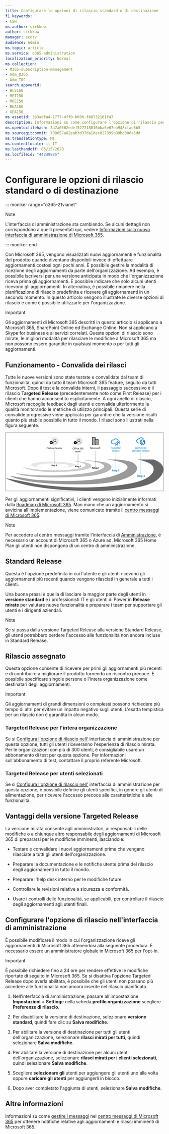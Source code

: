 ```yaml
---
title: Configurare le opzioni di rilascio standard o di destinazione
f1.keywords:
- CSH
ms.author: sirkkuw
author: sirkkuw
manager: scotv
audience: Admin
ms.topic: article
ms.service: o365-administration
localization_priority: Normal
ms.collection:
- M365-subscription-management
- Adm_O365
- Adm_TOC
search.appverid:
- BCS160
- MET150
- MOE150
- BEA160
- GEA150
ms.assetid: 3b3adfa4-1777-4ff0-b606-fb8732101f47
description: Informazioni su come configurare l'opzione di rilascio per gli aggiornamenti di nuovi prodotti e funzionalità nell'interfaccia di amministrazione di Microsoft 365.
ms.openlocfilehash: 3a7a0562edef527718816bba6e67ea948cfad6b5
ms.sourcegitcommit: 708857a82eab3d37da1dec027399b09bd306a5dd
ms.translationtype: MT
ms.contentlocale: it-IT
ms.lasthandoff: 05/15/2020
ms.locfileid: "44249885"
---
```

# <a name="set-up-the-standard-or-targeted-release-options"></a>Configurare le opzioni di rilascio standard o di destinazione

::: moniker range="o365-21vianet"

> [!NOTE]
> L'interfaccia di amministrazione sta cambiando. Se alcuni dettagli non corrispondono a quelli presentati qui, vedere [Informazioni sulla nuova interfaccia di amministrazione di Microsoft 365](https://docs.microsoft.com/microsoft-365/admin/microsoft-365-admin-center-preview?view=o365-21vianet).

::: moniker-end

Con Microsoft 365, vengono visualizzati nuovi aggiornamenti e funzionalità del prodotto quando diventano disponibili invece di effettuare aggiornamenti costosi ogni pochi anni. È possibile gestire la modalità di ricezione degli aggiornamenti da parte dell'organizzazione. Ad esempio, è possibile iscriversi per una versione anticipata in modo che l'organizzazione riceva prima gli aggiornamenti. È possibile indicare che solo alcuni utenti ricevono gli aggiornamenti. In alternativa, è possibile rimanere nella pianificazione di rilascio predefinita e ricevere gli aggiornamenti in un secondo momento. In questo articolo vengono illustrate le diverse opzioni di rilascio e come è possibile utilizzarle per l'organizzazione.
  
> [!IMPORTANT]
> Gli aggiornamenti di Microsoft 365 descritti in questo articolo si applicano a Microsoft 365, SharePoint Online ed Exchange Online. Non si applicano a Skype for business e ai servizi correlati. Queste opzioni di rilascio sono mirate, le migliori modalità per rilasciare le modifiche a Microsoft 365 ma non possono essere garantite in qualsiasi momento o per tutti gli aggiornamenti. 
  
## <a name="how-it-works---release-validation"></a>Funzionamento - Convalida dei rilasci

Tutte le nuove versioni sono state testate e convalidate dal team di funzionalità, quindi da tutto il team Microsoft 365 feature, seguito da tutti Microsoft. Dopo il test e la convalida interni, il passaggio successivo è il rilascio **Targeted Release** (precedentemente noto come First Release) per i clienti che hanno acconsentito esplicitamente. A ogni anello di rilascio, Microsoft raccoglie feedback dagli utenti e convalida ulteriormente la qualità monitorando le metriche di utilizzo principali. Questa serie di convalide progressive viene applicata per garantire che la versione risulti quanto più stabile possibile in tutto il mondo. I rilasci sono illustrati nella figura seguente. 
  
![Rilasci gli anelli di convalida per Microsoft 365](../../media/73611ed3-2d8c-4e7b-8074-9f03b239f9ed.png)
  
Per gli aggiornamenti significativi, i clienti vengono inizialmente informati dalla [Roadmap di Microsoft 365](https://products.office.com/business/office-365-roadmap). Man mano che un aggiornamento si avvicina all'implementazione, viene comunicato tramite il [centro messaggi di Microsoft 365](https://admin.microsoft.com/Adminportal/Home?source=applauncher#/MessageCenter).

> [!NOTE]
> Per accedere al centro messaggi tramite l'interfaccia di [Amministrazione](https://docs.microsoft.com/office365/admin/admin-overview/about-the-admin-center), è necessario un account di Microsoft 365 o Azure ad. Microsoft 365 Home Plan gli utenti non dispongono di un centro di amministrazione.


## <a name="standard-release"></a>Standard Release

Questa è l'opzione predefinita in cui l'utente e gli utenti ricevono gli aggiornamenti più recenti quando vengono rilasciati in generale a tutti i clienti.
  
Una buona prassi è quella di lasciare la maggior parte degli utenti in **versione standard** e i professionisti IT e gli utenti di Power in **Release mirate** per valutare nuove funzionalità e preparare i team per supportare gli utenti e i dirigenti aziendali. 
  
> [!NOTE]
> Se si passa dalla versione Targeted Release alla versione Standard Release, gli utenti potrebbero perdere l'accesso alle funzionalità non ancora incluse in Standard Release. 
  
## <a name="targeted-release"></a>Rilascio assegnato

Questa opzione consente di ricevere per primi gli aggiornamenti più recenti e di contribuire a migliorare il prodotto fornendo un riscontro precoce. È possibile specificare singole persone o l'intera organizzazione come destinatari degli aggiornamenti.
  
> [!IMPORTANT]
> Gli aggiornamenti di grandi dimensioni o complessi possono richiedere più tempo di altri per evitare un impatto negativo sugli utenti. L'esatta tempistica per un rilascio non è garantita in alcun modo. 
  
### <a name="targeted-release-for-entire-organization"></a>Targeted Release per l'intera organizzazione

Se si [Configura l'opzione di rilascio nell'](#set-up-the-release-option-in-the-admin-center) interfaccia di amministrazione per questa opzione, tutti gli utenti riceveranno l'esperienza di rilascio mirata. Per le organizzazioni con più di 300 utenti, è consigliabile usare un abbonamento di test per questa opzione. Per informazioni sull'abbonamento di test, contattare il proprio referente Microsoft. 
  
### <a name="targeted-release-for-selected-users"></a>Targeted Release per utenti selezionati

Se si [Configura l'opzione di rilascio nell'](#set-up-the-release-option-in-the-admin-center) interfaccia di amministrazione per questa opzione, è possibile definire gli utenti specifici, in genere gli utenti di alimentazione, per ricevere l'accesso precoce alle caratteristiche e alle funzionalità. 
  
## <a name="benefits-of-targeted-release"></a>Vantaggi della versione Targeted Release

La versione mirata consente agli amministratori, ai responsabili delle modifiche o a chiunque altro responsabile degli aggiornamenti di Microsoft 365 di prepararsi per le modifiche imminenti, lasciandole:
  
- Testare e convalidare i nuovi aggiornamenti prima che vengano rilasciate a tutti gli utenti dell'organizzazione.
    
- Preparare la documentazione e le notifiche utente prima del rilascio degli aggiornamenti in tutto il mondo.
    
- Preparare l'help desk interno per le modifiche future.
    
- Controllare le revisioni relative a sicurezza e conformità.
    
- Usare i controlli delle funzionalità, se applicabili, per controllare il rilascio degli aggiornamenti agli utenti finali.
    
## <a name="set-up-the-release-option-in-the-admin-center"></a>Configurare l'opzione di rilascio nell'interfaccia di amministrazione

È possibile modificare il modo in cui l'organizzazione riceve gli aggiornamenti di Microsoft 365 attenendosi alla seguente procedura. È necessario essere un amministratore globale in Microsoft 365 per l'opt-in.
  
> [!IMPORTANT]
> È possibile richiedere fino a 24 ore per rendere effettive le modifiche riportate di seguito in Microsoft 365. Se si disattiva l'opzione Targeted Release dopo averla abilitata, è possibile che gli utenti non possano più accedere alle funzionalità non ancora inserite nel rilascio pianificato. 
  
1. Nell'interfaccia di amministrazione, passare all'impostazione **Impostazioni**  >  **Setting**e nella scheda **profilo organizzazione** scegliere **Preferenze di rilascio**.

5. Per disabilitare la versione di destinazione, selezionare **versione standard**, quindi fare clic su **Salva modifiche**. 
    
6. Per abilitare la versione di destinazione per tutti gli utenti dell'organizzazione, selezionare **rilasci mirati per tutti**, quindi selezionare **Salva modifiche**. 
    
7. Per abilitare la versione di destinazione per alcuni utenti dell'organizzazione, selezionare **rilasci mirati per i clienti selezionati**, quindi selezionare **Salva modifiche**. 
    
8. Scegliere **selezionare gli** utenti per aggiungere gli utenti uno alla volta oppure **caricare gli utenti** per aggiungerli in blocco.
    
9. Dopo aver completato l'aggiunta di utenti, selezionare **Salva modifiche**.


  
## <a name="learn-more"></a>Altre informazioni

Informazioni su come [gestire i messaggi](https://docs.microsoft.com/office365/admin/manage/message-center) nel [centro messaggi di Microsoft 365](https://admin.microsoft.com/Adminportal/Home?source=applauncher#/MessageCenter) per ottenere notifiche relative agli aggiornamenti e rilasci imminenti di Microsoft 365.
